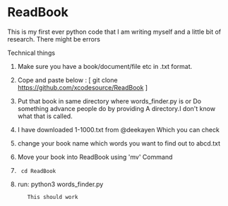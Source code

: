 # ReadBook
This is my first ever python code that I 
am writing myself and a little bit of research.
There might be errors

Technical things
1. Make sure you have a book/document/file etc in 
.txt format.

2. Cope and paste below :
      [ git clone https://github.com/xcodesource/ReadBook ]


3. Put that book in same directory where 
words_finder.py is
          or 
Do something advance people do by providing
A directory.I don't know what that is called.

4. I have downloaded 1-1000.txt from @deekayen
Which you can check 

5. change your book name which words you
want to find out to abcd.txt 

6. Move your book into ReadBook using 'mv' 
Command

7. 
        cd ReadBook

8. run: 
      python3 words_finder.py

          This should work
